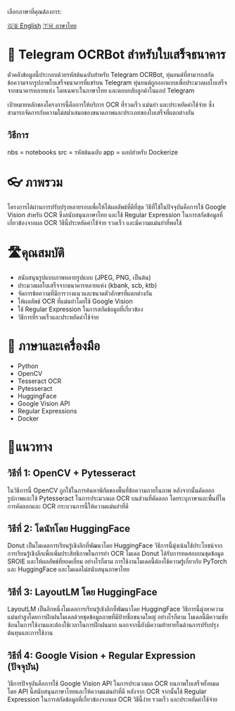 เลือกภาษาที่คุณต้องการ:

[🇬🇧 English](README_EN.md) [🇹🇭 ภาษาไทย](README_TH.md)

# 🤖 Telegram OCRBot สำหรับใบเสร็จธนาคาร
ตัวคลังข้อมูลนี้ประกอบด้วยรหัสต้นฉบับสำหรับ Telegram OCRBot, หุ่นยนต์ที่สามารถสกัดข้อความจากรูปภาพใบเสร็จธนาคารที่แชร์บน Telegram หุ่นยนต์ถูกออกแบบเพื่อประมวลผลใบเสร็จจากธนาคารหลายแห่ง โดยเฉพาะในภาษาไทย และตอบกลับลูกค้าในแอป Telegram

เป้าหมายหลักของโครงการนี้คือการให้บริการ OCR ที่รวดเร็ว แม่นยำ และประหยัดค่าใช้จ่าย ซึ่งสามารถจัดการกับความไม่สม่ำเสมอของขนาดภาพและประเภทของใบเสร็จที่แตกต่างกัน

## วิธีการ
nbs = notebooks
src = รหัสต้นฉบับ
app = แอปสำหรับ Dockerize

# 👓 ภาพรวม
โครงการได้ผ่านการปรับปรุงหลายรอบเพื่อให้ได้ผลลัพธ์ที่ดีที่สุด วิธีที่ใช้ในปัจจุบันคือการใช้ Google Vision สำหรับ OCR ซึ่งสนับสนุนภาษาไทย และใช้ Regular Expression ในการสกัดข้อมูลที่เกี่ยวข้องจากผล OCR วิธีนี้ประหยัดค่าใช้จ่าย รวดเร็ว และมีความแม่นยำที่พอใช้

# 🛣️คุณสมบัติ
- สนับสนุนรูปแบบภาพหลายรูปแบบ (JPEG, PNG, เป็นต้น)
- ประมวลผลใบเสร็จจากธนาคารหลายแห่ง (kbank, scb, ktb)
- จัดการข้อความที่มีการวางแนวและขนาดตัวอักษรที่แตกต่างกัน
- ให้ผลลัพธ์ OCR ที่แม่นยำโดยใช้ Google Vision
- ใช้ Regular Expression ในการสกัดข้อมูลที่เกี่ยวข้อง
- วิธีการที่รวดเร็วและประหยัดค่าใช้จ่าย

# 📕 ภาษาและเครื่องมือ
- Python
- OpenCV
- Tesseract OCR
- Pytesseract
- HuggingFace
- Google Vision API
- Regular Expressions
- Docker

# 🔄แนวทาง
## วิธีที่ 1: OpenCV + Pytesseract
ในวิธีการนี้ OpenCV ถูกใช้ในการค้นหาพิกัดของพื้นที่ข้อความภายในภาพ หลังจากนั้นคัดลอกรูปภาพและใช้ Pytesseract ในการประมวลผล OCR บนส่วนที่คัดลอก โดยระบุภาษาและพื้นที่ในการคัดลอกและ OCR กระบวนการนี้ให้ความแม่นยำที่ดี

## วิธีที่ 2: โดนัทโดย HuggingFace
Donut เป็นโมเดลการเรียนรู้เชิงลึกที่พัฒนาโดย HuggingFace วิธีการนี้มุ่งเน้นใช้ประโยชน์จากการเรียนรู้เชิงลึกเพื่อเพิ่มประสิทธิภาพในการทำ OCR โมเดล Donut ได้รับการทดสอบบนชุดข้อมูล SROIE และให้ผลลัพธ์ที่ยอดเยี่ยม อย่างไรก็ตาม การใช้งานโมเดลนี้ต้องใช้ความรู้เกี่ยวกับ PyTorch และ HuggingFace และโมเดลไม่สนับสนุนภาษาไทย

## วิธีที่ 3: LayoutLM โดย HuggingFace
LayoutLM เป็นอีกหนึ่งโมเดลการเรียนรู้เชิงลึกที่พัฒนาโดย HuggingFace วิธีการนี้มุ่งหาความแม่นยำสูงโดยการฝึกฝนโมเดลด้วยชุดข้อมูลภาพที่มีป้ายชื่อขนาดใหญ่ อย่างไรก็ตาม โมเดลนี้มีความซับซ้อนในการใช้งานและต้องใช้เวลาในการฝึกฝนมาก นอกจากนี้ยังมีความท้าทายในด้านการปรับปรุงต้นทุนและการใช้งาน

## วิธีที่ 4: Google Vision + Regular Expression (ปัจจุบัน)
วิธีการปัจจุบันคือการใช้ Google Vision API ในการประมวลผล OCR บนภาพใบเสร็จทั้งหมด โดย API นี้สนับสนุนภาษาไทยและให้ความแม่นยำที่ดี หลังจาก OCR จากนั้นใช้ Regular Expression ในการสกัดข้อมูลที่เกี่ยวข้องจากผล OCR วิธีนี้ง่าย รวดเร็ว และประหยัดค่าใช้จ่าย


